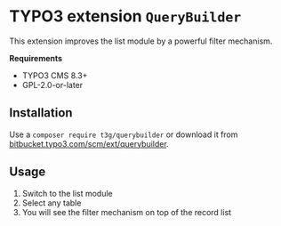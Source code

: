 # TYPO3 extension `QueryBuilder`

This extension improves the list module by a powerful filter mechanism.

**Requirements**

- TYPO3 CMS 8.3+
- GPL-2.0-or-later

## Installation

Use a `composer require t3g/querybuilder` or download it from [bitbucket.typo3.com/scm/ext/querybuilder](https://bitbucket.typo3.com/scm/ext/querybuilder).

## Usage

1) Switch to the list module 
2) Select any table
3) You will see the filter mechanism on top of the record list
